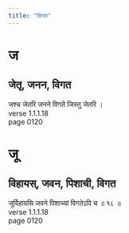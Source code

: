 ```yaml
---
title: "विगत"
---
```


# ज
## जेतृ, जनन, विगत
जश्च जेतरि जनने विगते जिस्तु जेतरि ।<BR>verse 1.1.1.18<BR>page 0120

# जू
## विहायस्, जवन, पिशाची, विगत
जूर्विहायसि जवने पिशाच्यां विगतेऽपि च ॥ १८ ॥<BR>verse 1.1.1.18<BR>page 0120


